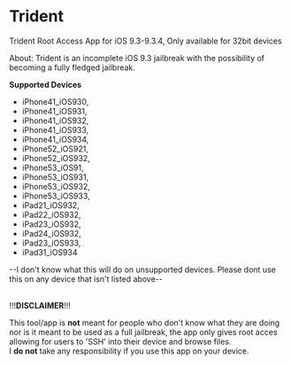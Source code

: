 # Trident
Trident Root Access App for iOS 9.3-9.3.4, Only available for 32bit devices

About:
Trident is an incomplete iOS 9.3 jailbreak with the possibility of becoming a fully fledged jailbreak.

<b>Supported Devices</b><br >
- iPhone41_iOS930,<br >
- iPhone41_iOS931,<br >
- iPhone41_iOS932,<br >
- iPhone41_iOS933,<br >
- iPhone41_iOS934,<br >
- iPhone52_iOS921,<br >
- iPhone52_iOS932,<br >
- iPhone53_iOS91,<br >
- iPhone53_iOS931,<br>
- iPhone53_iOS932,<br >
- iPhone53_iOS933,<br >
- iPad21_iOS932,<br >
- iPad22_iOS932,<br >
- iPad23_iOS932,<br >
- iPad24_iOS932,<br >
- iPad23_iOS933,<br >
- iPad31_iOS934

--I don't know what this will do on unsupported devices. Please dont use this on any device that isn't listed above--

<br >
!!!<b>DISCLAIMER</b>!!!

This tool/app is <b>not</b> meant for people who don't know what they are doing nor is it meant to be used as a full jailbreak,
the app only gives root acces allowing for users to 'SSH' into their device and browse files.
<br >I <b>do not</b> take any responsibility if you use this app on your device.
